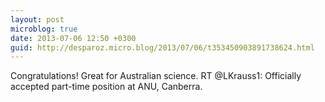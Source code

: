 ```yaml
---
layout: post
microblog: true
date: 2013-07-06 12:50 +0300
guid: http://desparoz.micro.blog/2013/07/06/t353450903891738624.html
---
```

Congratulations! Great for Australian science. RT @LKrauss1: Officially accepted part-time position at ANU, Canberra.
